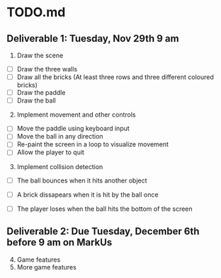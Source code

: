 # TODO.md

## Deliverable 1: Tuesday, Nov 29th 9 am
1. Draw the scene
  - [ ] Draw the three walls
  - [ ] Draw all the bricks (At least three rows and three different coloured bricks)
  - [ ] Draw the paddle
  - [ ] Draw the ball

2. Implement movement and other controls
  - [ ] Move the paddle using keyboard input
  - [ ] Move the ball in any direction
  - [ ] Re-paint the screen in a loop to visualize movement
  - [ ] Allow the player to quit

3. Implement collision detection
  - [ ] The ball bounces when it hits another object
  - [ ] A brick dissapears when it is hit by the ball once
  - [ ] The player loses when the ball hits the bottom of the screen


## Deliverable 2: Due Tuesday, December 6th before 9 am on MarkUs
4. Game features
5. More game features
